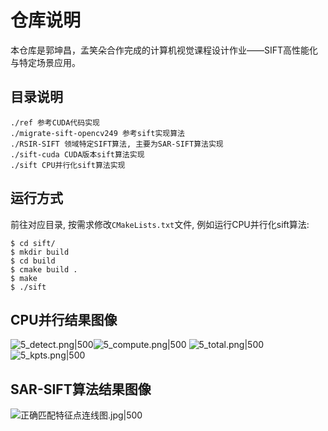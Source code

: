 # 仓库说明

本仓库是郭坤昌，孟笑朵合作完成的计算机视觉课程设计作业——SIFT高性能化与特定场景应用。

## 目录说明

```
./ref 参考CUDA代码实现
./migrate-sift-opencv249 参考sift实现算法
./RSIR-SIFT 领域特定SIFT算法, 主要为SAR-SIFT算法实现
./sift-cuda CUDA版本sift算法实现
./sift CPU并行化sift算法实现
```
## 运行方式

前往对应目录, 按需求修改`CMakeLists.txt`文件, 例如运行CPU并行化sift算法:

```
$ cd sift/
$ mkdir build
$ cd build
$ cmake build .
$ make
$ ./sift
```

## CPU并行结果图像

![5_detect.png|500](https://image-1305894911.cos.ap-beijing.myqcloud.com/Obsidian/202306071505377.png)![5_compute.png|500](https://image-1305894911.cos.ap-beijing.myqcloud.com/Obsidian/202306071505279.png)
![5_total.png|500](https://image-1305894911.cos.ap-beijing.myqcloud.com/Obsidian/202306071505762.png)![5_kpts.png|500](https://image-1305894911.cos.ap-beijing.myqcloud.com/Obsidian/202306071505422.png)


## SAR-SIFT算法结果图像

![正确匹配特征点连线图.jpg|500](https://image-1305894911.cos.ap-beijing.myqcloud.com/Obsidian/202306071506831.jpg)
